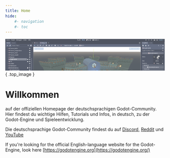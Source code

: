 ```yaml
---
title: Home
hide:
    #- navigation
    #- toc
---
```

![Community](img/titel_01.png){ .top_image }

# Willkommen
auf der offiziellen Homepage der deutschsprachigen Godot-Community.  
Hier findest du wichtige Hilfen, Tutorials und Infos, in deutsch, zu der Godot-Engine und Spieleentwicklung.

Die deutschsprachige Godot-Community findest du auf [Discord](https://discord.gg/Tr7Ma6E), [Reddit](https://www.reddit.com/r/GodotCommunityDE/) und [YouTube](https://www.youtube.com/channel/UCB67N-SEJkfbJ1OoSkkaWvw)

If you're looking for the official English-language website for the Godot-Engine, look here [https://godotengine.org](https://godotengine.org/)

